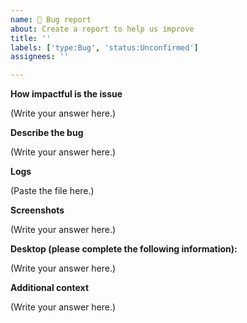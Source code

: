 ```yaml
---
name: 👾 Bug report
about: Create a report to help us improve
title: ''
labels: ['type:Bug', 'status:Unconfirmed']
assignees: ''

---
```


**How impactful is the issue**

<!--
Minor, major or critical
-->

(Write your answer here.)

**Describe the bug**

<!--
A clear and concise description of what the bug is.
-->

(Write your answer here.)

**Logs**

<!--
For Chrome see https://support.google.com/docs/thread/1873663/collecting-console-logs-chrome-browser-only?hl=en 
For Frefox :

1. In Firefox, click > More Tools > Web Developer Tools.
2. Select the Console tab, if it is not selected by default.
3. Click a filter category that is not selected to display in the log. Filter categories include Errors, Warnings, Logs, Info, Debug, CSS, XHR, and Requests.
Note: To capture XMLHttpRequests, click XHR.
4. Click and select Persist Logs. 
5. Click again and select Show Timestamps. 
6. Leave the console open and perform the steps that reproduce the issue.
7. Right-click any line and select Save all Messages to File.
8. Save the file.
-->

(Paste the file here.)

**Screenshots**

<!--
If applicable, add screenshots to help explain your problem.
 -->

(Write your answer here.)

**Desktop (please complete the following information):**

<!--
 - OS: [e.g. iOS]
 - Browser [e.g. chrome, safari]
 - Version [e.g. 22]
 - Language
 -->

(Write your answer here.)

**Additional context**

<!--
Add any other context about the problem here.
-->

(Write your answer here.)
